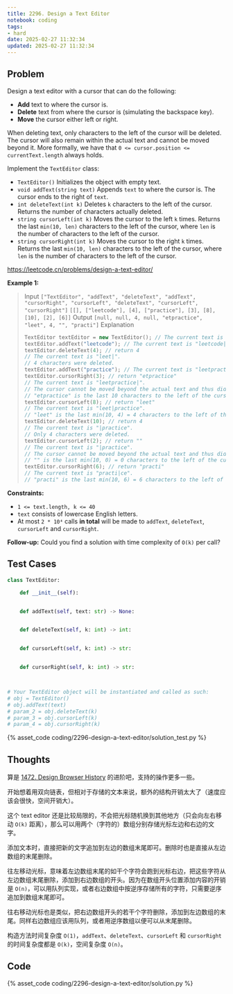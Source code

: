 ```yaml
---
title: 2296. Design a Text Editor
notebook: coding
tags:
- hard
date: 2025-02-27 11:32:34
updated: 2025-02-27 11:32:34
---
```

## Problem

Design a text editor with a cursor that can do the following:

- **Add** text to where the cursor is.
- **Delete** text from where the cursor is (simulating the backspace key).
- **Move** the cursor either left or right.

When deleting text, only characters to the left of the cursor will be deleted. The cursor will also remain within the actual text and cannot be moved beyond it. More formally, we have that `0 <= cursor.position <= currentText.length` always holds.

Implement the `TextEditor` class:

- `TextEditor()` Initializes the object with empty text.
- `void addText(string text)` Appends `text` to where the cursor is. The cursor ends to the right of `text`.
- `int deleteText(int k)` Deletes `k` characters to the left of the cursor. Returns the number of characters actually deleted.
- `string cursorLeft(int k)` Moves the cursor to the left `k` times. Returns the last `min(10, len)` characters to the left of the cursor, where `len` is the number of characters to the left of the cursor.
- `string cursorRight(int k)` Moves the cursor to the right `k` times. Returns the last `min(10, len)` characters to the left of the cursor, where `len` is the number of characters to the left of the cursor.

<https://leetcode.cn/problems/design-a-text-editor/>

**Example 1:**

> Input
> `["TextEditor", "addText", "deleteText", "addText", "cursorRight", "cursorLeft", "deleteText", "cursorLeft", "cursorRight"]`
> `[[], ["leetcode"], [4], ["practice"], [3], [8], [10], [2], [6]]`
> Output
> `[null, null, 4, null, "etpractice", "leet", 4, "", "practi"]`
> Explanation
>
> ``` cpp
> TextEditor textEditor = new TextEditor(); // The current text is "|". (The '|' character represents the cursor)
> textEditor.addText("leetcode"); // The current text is "leetcode|".
> textEditor.deleteText(4); // return 4
> // The current text is "leet|".
> // 4 characters were deleted.
> textEditor.addText("practice"); // The current text is "leetpractice|".
> textEditor.cursorRight(3); // return "etpractice"
> // The current text is "leetpractice|".
> // The cursor cannot be moved beyond the actual text and thus did not move.
> // "etpractice" is the last 10 characters to the left of the cursor.
> textEditor.cursorLeft(8); // return "leet"
> // The current text is "leet|practice".
> // "leet" is the last min(10, 4) = 4 characters to the left of the cursor.
> textEditor.deleteText(10); // return 4
> // The current text is "|practice".
> // Only 4 characters were deleted.
> textEditor.cursorLeft(2); // return ""
> // The current text is "|practice".
> // The cursor cannot be moved beyond the actual text and thus did not move.
> // "" is the last min(10, 0) = 0 characters to the left of the cursor.
> textEditor.cursorRight(6); // return "practi"
> // The current text is "practi|ce".
> // "practi" is the last min(10, 6) = 6 characters to the left of the cursor.
> ```

**Constraints:**

- `1 <= text.length, k <= 40`
- `text` consists of lowercase English letters.
- At most `2 * 10⁴` calls **in total** will be made to `addText`, `deleteText`, `cursorLeft` and `cursorRight`.

**Follow-up:** Could you find a solution with time complexity of `O(k)` per call?

## Test Cases

``` python
class TextEditor:

    def __init__(self):


    def addText(self, text: str) -> None:


    def deleteText(self, k: int) -> int:


    def cursorLeft(self, k: int) -> str:


    def cursorRight(self, k: int) -> str:



# Your TextEditor object will be instantiated and called as such:
# obj = TextEditor()
# obj.addText(text)
# param_2 = obj.deleteText(k)
# param_3 = obj.cursorLeft(k)
# param_4 = obj.cursorRight(k)
```

{% asset_code coding/2296-design-a-text-editor/solution_test.py %}

## Thoughts

算是 [1472. Design Browser History](1472-design-browser-history) 的进阶吧，支持的操作更多一些。

开始想着用双向链表，但相对于存储的文本来说，额外的结构开销太大了（速度应该会很快，空间开销大）。

这个 text editor 还是比较局限的，不会把光标随机换到其他地方（只会向左右移动 `O(k)` 距离），那么可以用两个（字符的）数组分别存储光标左边和右边的文字。

添加文本时，直接把新的文字追加到左边的数组末尾即可。删除时也是直接从左边数组的末尾删除。

往左移动光标，意味着左边数组末尾的如干个字符会跑到光标右边，把这些字符从左边数组末尾删除，添加到右边数组的开头。因为在数组开头位置添加内容的开销是 `O(n)`，可以用队列实现，或者右边数组中按逆序存储所有的字符，只需要逆序追加到数组末尾即可。

往右移动光标也是类似，把右边数组开头的若干个字符删除，添加到左边数组的末尾。同样右边数组应该用队列，或者用逆序数组以便可以从末尾删除。

构造方法时间复杂度 `O(1)`，`addText`、`deleteText`、`cursorLeft` 和 `cursorRight` 的时间复杂度都是 `O(k)`，空间复杂度 `O(n)`。

## Code

{% asset_code coding/2296-design-a-text-editor/solution.py %}
